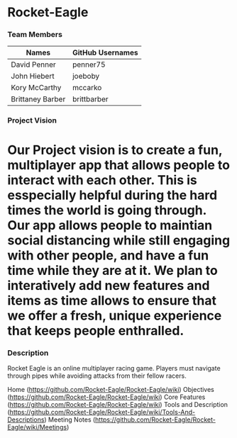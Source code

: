 # Rocket-Eagle

### Team Members 
|     Names       | GitHub Usernames |
| -------------   |  -------------   |
| David Penner    | penner75         |
| John Hiebert    | joeboby          |
| Kory McCarthy   | mccarko          |
| Brittaney Barber| brittbarber      |


### Project Vision  
Our Project vision is to create a fun, multiplayer app that allows people to interact with each other. This is esspecially helpful during the hard times the world is going through. Our app allows people to maintian social distancing while still engaging with other people, and have a fun time while they are at it. We plan to interatively add new features and items as time allows to ensure that we offer a fresh, unique experience that keeps people enthralled.
=======

### Description
Rocket Eagle is an online multiplayer racing game. Players must navigate through pipes while avoiding attacks from their fellow racers. 


Home (https://github.com/Rocket-Eagle/Rocket-Eagle/wiki)
Objectives (https://github.com/Rocket-Eagle/Rocket-Eagle/wiki)
Core Features (https://github.com/Rocket-Eagle/Rocket-Eagle/wiki)
Tools and Description (https://github.com/Rocket-Eagle/Rocket-Eagle/wiki/Tools-And-Descriptions)
Meeting Notes (https://github.com/Rocket-Eagle/Rocket-Eagle/wiki/Meetings)

